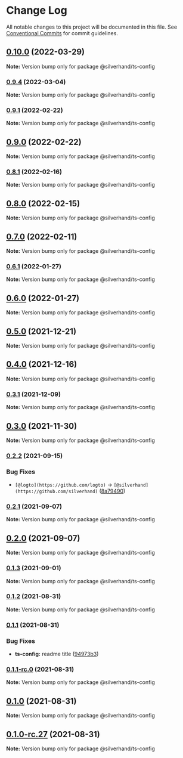 # Change Log

All notable changes to this project will be documented in this file.
See [Conventional Commits](https://conventionalcommits.org) for commit guidelines.

## [0.10.0](https://github.com/silverhand-io/configs/compare/v0.9.5...v0.10.0) (2022-03-29)

**Note:** Version bump only for package @silverhand/ts-config





### [0.9.4](https://github.com/silverhand-io/configs/compare/v0.9.3...v0.9.4) (2022-03-04)

**Note:** Version bump only for package @silverhand/ts-config





### [0.9.1](https://github.com/silverhand-io/configs/compare/v0.9.0...v0.9.1) (2022-02-22)

**Note:** Version bump only for package @silverhand/ts-config





## [0.9.0](https://github.com/silverhand-io/configs/compare/v0.8.1...v0.9.0) (2022-02-22)

**Note:** Version bump only for package @silverhand/ts-config





### [0.8.1](https://github.com/silverhand-io/configs/compare/v0.8.0...v0.8.1) (2022-02-16)

**Note:** Version bump only for package @silverhand/ts-config





## [0.8.0](https://github.com/silverhand-io/configs/compare/v0.7.0...v0.8.0) (2022-02-15)

**Note:** Version bump only for package @silverhand/ts-config





## [0.7.0](https://github.com/silverhand-io/configs/compare/v0.6.1...v0.7.0) (2022-02-11)

**Note:** Version bump only for package @silverhand/ts-config





### [0.6.1](https://github.com/silverhand-io/configs/compare/v0.6.0...v0.6.1) (2022-01-27)

**Note:** Version bump only for package @silverhand/ts-config





## [0.6.0](https://github.com/silverhand-io/configs/compare/v0.5.0...v0.6.0) (2022-01-27)

**Note:** Version bump only for package @silverhand/ts-config





## [0.5.0](https://github.com/silverhand-io/configs/compare/v0.4.0...v0.5.0) (2021-12-21)

**Note:** Version bump only for package @silverhand/ts-config





## [0.4.0](https://github.com/silverhand-io/configs/compare/v0.3.1...v0.4.0) (2021-12-16)

**Note:** Version bump only for package @silverhand/ts-config





### [0.3.1](https://github.com/silverhand-io/configs/compare/v0.3.0...v0.3.1) (2021-12-09)

**Note:** Version bump only for package @silverhand/ts-config





## [0.3.0](https://github.com/silverhand-io/configs/compare/v0.2.2...v0.3.0) (2021-11-30)

**Note:** Version bump only for package @silverhand/ts-config





### [0.2.2](https://github.com/silverhand-io/configs/compare/v0.2.1...v0.2.2) (2021-09-15)


### Bug Fixes

* `[@logto](https://github.com/logto)` -> `[@silverhand](https://github.com/silverhand)` ([8a79490](https://github.com/silverhand-io/configs/commit/8a79490f46a16fa84f235a62adfe77268f51cf53))



### [0.2.1](https://github.com/silverhand-io/configs/compare/v0.2.0...v0.2.1) (2021-09-07)

**Note:** Version bump only for package @silverhand/ts-config





## [0.2.0](https://github.com/silverhand-io/configs/compare/v0.1.3...v0.2.0) (2021-09-07)

**Note:** Version bump only for package @silverhand/ts-config





### [0.1.3](https://github.com/silverhand-io/configs/compare/v0.1.2...v0.1.3) (2021-09-01)

**Note:** Version bump only for package @silverhand/ts-config





### [0.1.2](https://github.com/silverhand-io/configs/compare/v0.1.1...v0.1.2) (2021-08-31)

**Note:** Version bump only for package @silverhand/ts-config





### [0.1.1](https://github.com/silverhand-io/configs/compare/v0.1.1-rc.0...v0.1.1) (2021-08-31)


### Bug Fixes

* **ts-config:** readme title ([94973b3](https://github.com/silverhand-io/configs/commit/94973b3bcc961990cf62b1acfc9acba1a0061aa9))



### [0.1.1-rc.0](https://github.com/silverhand-io/configs/compare/v0.1.0...v0.1.1-rc.0) (2021-08-31)

**Note:** Version bump only for package @silverhand/ts-config





## [0.1.0](https://github.com/silverhand-io/configs/compare/v0.1.0-rc.27...v0.1.0) (2021-08-31)

**Note:** Version bump only for package @silverhand/ts-config





## [0.1.0-rc.27](https://github.com/silverhand-io/configs/compare/v0.1.0-rc.26...v0.1.0-rc.27) (2021-08-31)

**Note:** Version bump only for package @silverhand/ts-config
